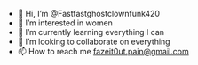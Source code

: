 - 👋 Hi, I’m @Fastfastghostclownfunk420
- 👀 I’m interested in women
- 🌱 I’m currently learning everything I can
- 💞️ I’m looking to collaborate on everything 
- 📫 How to reach me fazeit0ut.pain@gmail.com

<!---
Fastfastghostclownfunk420/Fastfastghostclownfunk420 is a ✨ special ✨ repository because its `README.md` (this file) appears on your GitHub profile.
You can click the Preview link to take a look at your changes.
----
